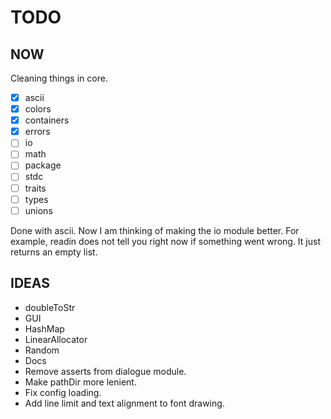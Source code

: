 # TODO

## NOW

Cleaning things in core.

* [x] ascii
* [x] colors
* [x] containers
* [x] errors
* [ ] io
* [ ] math
* [ ] package
* [ ] stdc
* [ ] traits
* [ ] types
* [ ] unions

Done with ascii.
Now I am thinking of making the io module better.
For example, readin does not tell you right now if something went wrong.
It just returns an empty list.

## IDEAS

* doubleToStr
* GUI
* HashMap
* LinearAllocator
* Random
* Docs
* Remove asserts from dialogue module.
* Make pathDir more lenient.
* Fix config loading.
* Add line limit and text alignment to font drawing.
